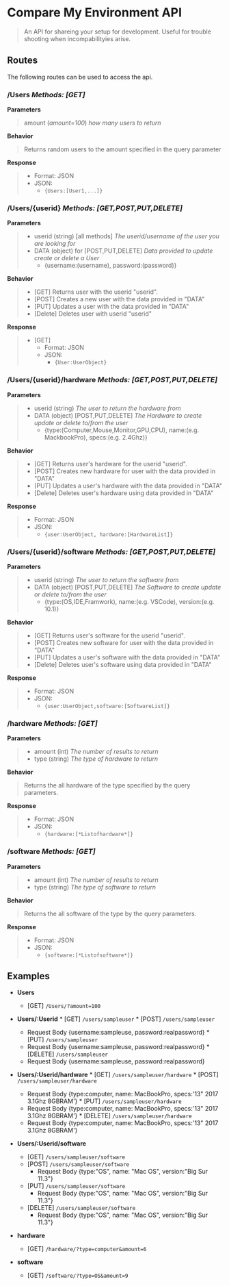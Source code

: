 # Compare My Environment API

> An API for shareing your setup for development. Useful for trouble shooting when incompabilityies arise.

## Routes

The following routes can be used to access the api.

### /Users *Methods: [GET]*

  __Parameters__

  > amount (*amount=100*) *how many users to return*

  __Behavior__

  > Returns random users to the amount specified in the query parameter

  __Response__

   > * Format: JSON
   > * JSON:
   >   * ```{Users:[User1,...]}```

### /Users/{userid} *Methods: [GET,POST,PUT,DELETE]*

  __Parameters__

  > * userid (string) [all methods] *The userid/username of the user you are looking for* 
  > * DATA (object) for [POST,PUT,DELETE] *Data provided to update create or delete a User*
  >   * {username:(username), password:(password)}

  __Behavior__

  > * [GET] Returns user with the userid "userid".
  > * [POST] Creates a new user with the data provided in "DATA"
  > * [PUT] Updates a user with the data provided in "DATA"
  > * [Delete] Deletes user with userid "userid"

  __Response__
   > * [GET]
   >   * Format: JSON
   >   * JSON:
   >     * ```{User:UserObject}```

### /Users/{userid}/hardware *Methods: [GET,POST,PUT,DELETE]*

  __Parameters__

  > * userid (string) *The user to return the hardware from* 
  > * DATA (object) [POST,PUT,DELETE] *The Hardware to create update or delete to/from the user* 
  >   * {type:(Computer,Mouse,Monitor,GPU,CPU), name:(e.g. MackbookPro), specs:(e.g. 2.4Ghz)}

  __Behavior__

  > * [GET] Returns user's hardware for the userid "userid".
  > * [POST] Creates new hardware for user with the data provided in "DATA"
  > * [PUT] Updates a user's hardware with the data provided in "DATA"
  > * [Delete] Deletes user's hardware using data provided in "DATA"

  __Response__

   > * Format: JSON
   > * JSON:
   >   * ```{user:UserObject, hardware:[HardwareList]}```

### /Users/{userid}/software *Methods: [GET,POST,PUT,DELETE]*

  __Parameters__

  > * userid (string) *The user to return the software from*
  > * DATA (object) [POST,PUT,DELETE] *The Software to create update or delete to/from the user* 
  >   * {type:(OS,IDE,Framwork), name:(e.g. VSCode), version:(e.g. 10.1)}

  __Behavior__

  > * [GET] Returns user's software for the userid "userid".
  > * [POST] Creates new software for user with the data provided in "DATA"
  > * [PUT] Updates a user's software with the data provided in "DATA"
  > * [Delete] Deletes user's software using data provided in "DATA"

  __Response__

   > * Format: JSON
   > * JSON:
   >   * ```{user:UserObject,software:[SoftwareList]}```

### /hardware *Methods: [GET]*

  __Parameters__

  > * amount (int) *The number of results to return*
  > * type (string) *The type of hardware to return*
    
  __Behavior__

  > Returns the all hardware of the type specified by the query parameters.

  __Response__

   > * Format: JSON
   > * JSON:
   >   * ```{hardware:[*Listofhardware*]}```

### /software *Methods: [GET]*

  __Parameters__
  > * amount (int) *The number of results to return*
  > * type (string) *The type of software to return*

  __Behavior__

  > Returns the all software of the type by the query parameters.

  __Response__

   > * Format: JSON
   > * JSON:
   >   * ```{software:[*Listofsoftware*]}```

## Examples

  * __Users__
    * [GET] ```/Users/?amount=100```
  
  *  __Users/:Userid__
    * [GET] ```/users/sampleuser```
    * [POST] ```/users/sampleuser```
      * Request Body {username:sampleuse, password:realpassword}
    * [PUT] ```/users/sampleuser```
      * Request Body {username:sampleuse, password:realpassword}
    * [DELETE] ```/users/sampleuser```
      * Request Body {username:sampleuse, password:realpassword}

  *  __Users/:Userid/hardware__
    * [GET] ```/users/sampleuser/hardware```
    * [POST] ```/users/sampleuser/hardware```
      * Request Body {type:computer, name: MacBookPro, specs:'13" 2017 3.1Ghz 8GBRAM'}
    * [PUT] ```/users/sampleuser/hardware```
      * Request Body {type:computer, name: MacBookPro, specs:'13" 2017 3.1Ghz 8GBRAM'}
    * [DELETE] ```/users/sampleuser/hardware```
      * Request Body {type:computer, name: MacBookPro, specs:'13" 2017 3.1Ghz 8GBRAM'}

  * __Users/:Userid/software__
    * [GET] ```/users/sampleuser/software```
    * [POST] ```/users/sampleuser/software```
      * Request Body {type:"OS", name: "Mac OS", version:"Big Sur 11.3"}
    * [PUT] ```/users/sampleuser/software```
      * Request Body {type:"OS", name: "Mac OS", version:"Big Sur 11.3"}
    * [DELETE] ```/users/sampleuser/software```
      * Request Body {type:"OS", name: "Mac OS", version:"Big Sur 11.3"}

  * __hardware__
    * [GET] ```/hardware/?type=computer&amount=6```

  * __software__
    * [GET] ```/software/?type=OS&amount=9```